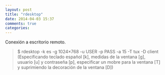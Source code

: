 ```yaml
---
layout: post
title: "rdesktop"
date: 2014-04-03 15:37
comments: true
categories: 
---
```

Conexión a escritorio remoto.

>$ rdesktop -k es -g 1024×768 -u USER -p PASS -a 15 -T tux -D client (Especificando teclado español [k], medidas de la ventana [g], usuario [u] y contraseña [p], especificar un mobre para la ventana [T] y suprimiendo la decoración de la ventana [D])

